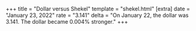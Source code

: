 +++
title = "Dollar versus Shekel"
template = "shekel.html"
[extra]
date = "January 23, 2022"
rate = "3.141"
delta = "On January 22, the dollar was 3.141. The dollar became 0.004% stronger."
+++
